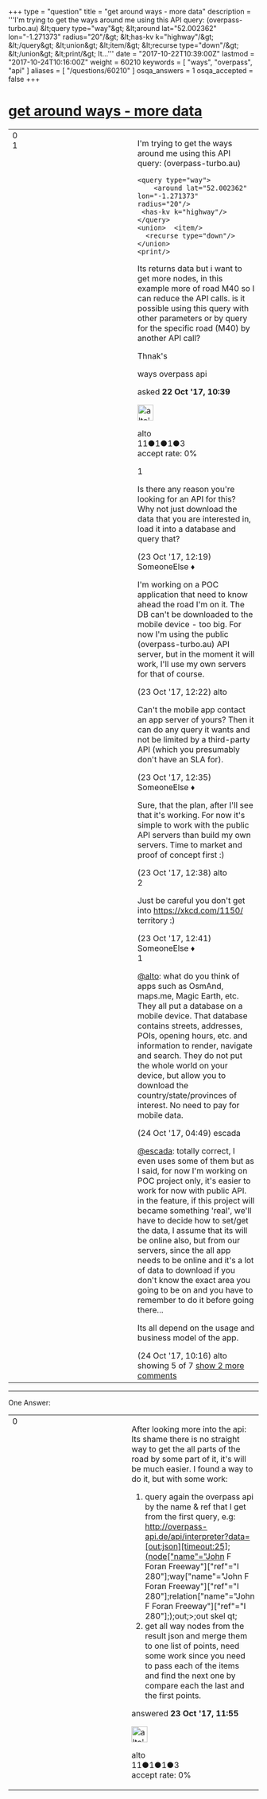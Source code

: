 +++
type = "question"
title = "get around ways - more data"
description = '''I&#x27;m trying to get the ways around me using this API query: (overpass-turbo.au) &amp;lt;query type=&quot;way&quot;&amp;gt;  &amp;lt;around lat=&quot;52.002362&quot; lon=&quot;-1.271373&quot; radius=&quot;20&quot;/&amp;gt;  &amp;lt;has-kv k=&quot;highway&quot;/&amp;gt; &amp;lt;/query&amp;gt; &amp;lt;union&amp;gt; &amp;lt;item/&amp;gt;  &amp;lt;recurse type=&quot;down&quot;/&amp;gt; &amp;lt;/union&amp;gt; &amp;lt;print/&amp;gt;  It...'''
date = "2017-10-22T10:39:00Z"
lastmod = "2017-10-24T10:16:00Z"
weight = 60210
keywords = [ "ways", "overpass", "api" ]
aliases = [ "/questions/60210" ]
osqa_answers = 1
osqa_accepted = false
+++

<div class="headNormal">

# [get around ways - more data](/questions/60210/get-around-ways-more-data)

</div>

<div id="main-body">

<div id="askform">

<table id="question-table" style="width:100%;">
<colgroup>
<col style="width: 50%" />
<col style="width: 50%" />
</colgroup>
<tbody>
<tr>
<td style="width: 30px; vertical-align: top"><div class="vote-buttons">
<span id="post-60210-upvote" class="ajax-command post-vote up" rel="nofollow" title="I like this post (click again to cancel)"> </span>
<div id="post-60210-score" class="post-score" title="current number of votes">
0
</div>
<span id="post-60210-downvote" class="ajax-command post-vote down" rel="nofollow" title="I dont like this post (click again to cancel)"> </span> <span id="favorite-mark" class="ajax-command favorite-mark" rel="nofollow" title="mark/unmark this question as favorite (click again to cancel)"> </span>
<div id="favorite-count" class="favorite-count">
1
</div>
</div></td>
<td><div id="item-right">
<div class="question-body">
<p>I'm trying to get the ways around me using this API query: (overpass-turbo.au)</p>
<pre><code>&lt;query type=&quot;way&quot;&gt;
    &lt;around lat=&quot;52.002362&quot; lon=&quot;-1.271373&quot; radius=&quot;20&quot;/&gt;
 &lt;has-kv k=&quot;highway&quot;/&gt;
&lt;/query&gt;
&lt;union&gt;  &lt;item/&gt;
  &lt;recurse type=&quot;down&quot;/&gt;
&lt;/union&gt;
&lt;print/&gt;</code></pre>
<p>Its returns data but i want to get more nodes, in this example more of road M40 so I can reduce the API calls. is it possible using this query with other parameters or by query for the specific road (M40) by another API call?</p>
<p>Thnak's</p>
</div>
<div id="question-tags" class="tags-container tags">
<span class="post-tag tag-link-ways" rel="tag" title="see questions tagged &#39;ways&#39;">ways</span> <span class="post-tag tag-link-overpass" rel="tag" title="see questions tagged &#39;overpass&#39;">overpass</span> <span class="post-tag tag-link-api" rel="tag" title="see questions tagged &#39;api&#39;">api</span>
</div>
<div id="question-controls" class="post-controls">
&#10;</div>
<div class="post-update-info-container">
<div class="post-update-info post-update-info-user">
<p>asked <strong>22 Oct '17, 10:39</strong></p>
<img src="https://secure.gravatar.com/avatar/663a45374a1761302899764bb54aac8f?s=32&amp;d=identicon&amp;r=g" class="gravatar" width="32" height="32" alt="alto&#39;s gravatar image" />
<p><span>alto</span><br />
<span class="score" title="11 reputation points">11</span><span title="1 badges"><span class="badge1">●</span><span class="badgecount">1</span></span><span title="1 badges"><span class="silver">●</span><span class="badgecount">1</span></span><span title="3 badges"><span class="bronze">●</span><span class="badgecount">3</span></span><br />
<span class="accept_rate" title="Rate of the user&#39;s accepted answers">accept rate:</span> <span title="alto has no accepted answers">0%</span></p>
</div>
</div>
<div id="comments-container-60210" class="comments-container">
<span id="60236"></span>
<div id="comment-60236" class="comment">
<div id="post-60236-score" class="comment-score">
1
</div>
<div class="comment-text">
<p>Is there any reason you're looking for an API for this? Why not just download the data that you are interested in, load it into a database and query that?</p>
</div>
<div id="comment-60236-info" class="comment-info">
<span class="comment-age">(23 Oct '17, 12:19)</span> <span class="comment-user userinfo">SomeoneElse ♦</span>
</div>
</div>
<span id="60237"></span>
<div id="comment-60237" class="comment">
<div id="post-60237-score" class="comment-score">
&#10;</div>
<div class="comment-text">
<p>I'm working on a POC application that need to know ahead the road I'm on it. The DB can't be downloaded to the mobile device - too big. For now I'm using the public (overpass-turbo.au) API server, but in the moment it will work, I'll use my own servers for that of course.</p>
</div>
<div id="comment-60237-info" class="comment-info">
<span class="comment-age">(23 Oct '17, 12:22)</span> <span class="comment-user userinfo">alto</span>
</div>
</div>
<span id="60238"></span>
<div id="comment-60238" class="comment">
<div id="post-60238-score" class="comment-score">
&#10;</div>
<div class="comment-text">
<p>Can't the mobile app contact an app server of yours? Then it can do any query it wants and not be limited by a third-party API (which you presumably don't have an SLA for).</p>
</div>
<div id="comment-60238-info" class="comment-info">
<span class="comment-age">(23 Oct '17, 12:35)</span> <span class="comment-user userinfo">SomeoneElse ♦</span>
</div>
</div>
<span id="60239"></span>
<div id="comment-60239" class="comment not_top_scorer">
<div id="post-60239-score" class="comment-score">
&#10;</div>
<div class="comment-text">
<p>Sure, that the plan, after I'll see that it's working. For now it's simple to work with the public API servers than build my own servers. Time to market and proof of concept first :)</p>
</div>
<div id="comment-60239-info" class="comment-info">
<span class="comment-age">(23 Oct '17, 12:38)</span> <span class="comment-user userinfo">alto</span>
</div>
</div>
<span id="60240"></span>
<div id="comment-60240" class="comment">
<div id="post-60240-score" class="comment-score">
2
</div>
<div class="comment-text">
<p>Just be careful you don't get into <a href="https://xkcd.com/1150/">https://xkcd.com/1150/</a> territory :)</p>
</div>
<div id="comment-60240-info" class="comment-info">
<span class="comment-age">(23 Oct '17, 12:41)</span> <span class="comment-user userinfo">SomeoneElse ♦</span>
</div>
</div>
<span id="60256"></span>
<div id="comment-60256" class="comment">
<div id="post-60256-score" class="comment-score">
1
</div>
<div class="comment-text">
<p><a href="https://help.openstreetmap.org/users/14342/alto">@alto</a>: what do you think of apps such as OsmAnd, maps.me, Magic Earth, etc. They all put a database on a mobile device. That database contains streets, addresses, POIs, opening hours, etc. and information to render, navigate and search. They do not put the whole world on your device, but allow you to download the country/state/provinces of interest. No need to pay for mobile data.</p>
</div>
<div id="comment-60256-info" class="comment-info">
<span class="comment-age">(24 Oct '17, 04:49)</span> <span class="comment-user userinfo">escada</span>
</div>
</div>
<span id="60261"></span>
<div id="comment-60261" class="comment not_top_scorer">
<div id="post-60261-score" class="comment-score">
&#10;</div>
<div class="comment-text">
<p><a href="https://help.openstreetmap.org/users/5390/escada">@escada</a>: totally correct, I even uses some of them but as I said, for now I'm working on POC project only, it's easier to work for now with public API. in the feature, if this project will became something 'real', we'll have to decide how to set/get the data, I assume that its will be online also, but from our servers, since the all app needs to be online and it's a lot of data to download if you don't know the exact area you going to be on and you have to remember to do it before going there...</p>
<p>Its all depend on the usage and business model of the app.</p>
</div>
<div id="comment-60261-info" class="comment-info">
<span class="comment-age">(24 Oct '17, 10:16)</span> <span class="comment-user userinfo">alto</span>
</div>
</div>
</div>
<div id="comment-tools-60210" class="comment-tools">
<span class="comments-showing"> showing 5 of 7 </span> <a href="#" class="show-all-comments-link">show 2 more comments</a>
</div>
<div class="clear">
&#10;</div>
<div id="comment-60210-form-container" class="comment-form-container">
&#10;</div>
<div class="clear">
&#10;</div>
</div></td>
</tr>
</tbody>
</table>

------------------------------------------------------------------------

<div class="tabBar">

<span id="sort-top"></span>

<div class="headQuestions">

One Answer:

</div>

</div>

<span id="60234"></span>

<div id="answer-container-60234" class="answer answered-by-owner">

<table style="width:100%;">
<colgroup>
<col style="width: 50%" />
<col style="width: 50%" />
</colgroup>
<tbody>
<tr>
<td style="width: 30px; vertical-align: top"><div class="vote-buttons">
<span id="post-60234-upvote" class="ajax-command post-vote up" rel="nofollow" title="I like this post (click again to cancel)"> </span>
<div id="post-60234-score" class="post-score" title="current number of votes">
0
</div>
<span id="post-60234-downvote" class="ajax-command post-vote down" rel="nofollow" title="I dont like this post (click again to cancel)"> </span>
</div></td>
<td><div class="item-right">
<div class="answer-body">
<p>After looking more into the api: Its shame there is no straight way to get the all parts of the road by some part of it, it's will be much easier. I found a way to do it, but with some work:</p>
<ol>
<li>query again the overpass api by the name &amp; ref that I get from the first query, e.g: <a href="http://overpass-api.de/api/interpreter?data=%5Bout:json%5D%5Btimeout:25%5D;(node%5B">http://overpass-api.de/api/interpreter?data=[out:json][timeout:25];(node["name"="John</a> F Foran Freeway"]["ref"="I 280"];way["name"="John F Foran Freeway"]["ref"="I 280"];relation["name"="John F Foran Freeway"]["ref"="I 280"];);out;&gt;;out skel qt;</li>
<li>get all way nodes from the result json and merge them to one list of points, need some work since you need to pass each of the items and find the next one by compare each the last and the first points.</li>
</ol>
</div>
<div class="answer-controls post-controls">
&#10;</div>
<div class="post-update-info-container">
<div class="post-update-info post-update-info-user">
<p>answered <strong>23 Oct '17, 11:55</strong></p>
<img src="https://secure.gravatar.com/avatar/663a45374a1761302899764bb54aac8f?s=32&amp;d=identicon&amp;r=g" class="gravatar" width="32" height="32" alt="alto&#39;s gravatar image" />
<p><span>alto</span><br />
<span class="score" title="11 reputation points">11</span><span title="1 badges"><span class="badge1">●</span><span class="badgecount">1</span></span><span title="1 badges"><span class="silver">●</span><span class="badgecount">1</span></span><span title="3 badges"><span class="bronze">●</span><span class="badgecount">3</span></span><br />
<span class="accept_rate" title="Rate of the user&#39;s accepted answers">accept rate:</span> <span title="alto has no accepted answers">0%</span></p>
</div>
</div>
<div id="comments-container-60234" class="comments-container">
&#10;</div>
<div id="comment-tools-60234" class="comment-tools">
&#10;</div>
<div class="clear">
&#10;</div>
<div id="comment-60234-form-container" class="comment-form-container">
&#10;</div>
<div class="clear">
&#10;</div>
</div></td>
</tr>
</tbody>
</table>

</div>

<div class="paginator-container-left">

</div>

</div>

</div>

